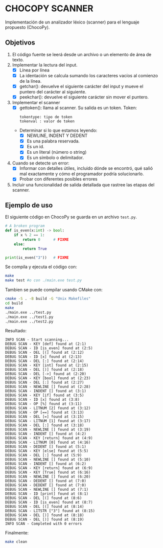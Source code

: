 
# CHOCOPY SCANNER 

Implementación de un analizador léxico (scanner) para el lenguaje propuesto (ChocoPy).

## Objetivos
1. El código fuente se leerá desde un archivo o un elemento de área de texto.
2. Implementar la lectura del input.
    - [x] Línea por línea
    - [x] La identación se calcula sumando los caracteres vacíos al comienzo de la línea.
    - [x] getchar(): devuelve el siguiente carácter del input y mueve el puntero del carácter al siguiente.
    - [x] peekchar(): devuelve el siguiente carácter sin mover el puntero. 

3. Implementar el scanner
    - [x] gettoken(): llama al scanner. Su salida es un token.
        Token:
        ```
        tokentype: tipo de token 
        tokenval : valor de token
        ```
    - Determinar si lo que estamos leyendo:
        - [x] NEWLINE, INDENT  Y DEDENT
        - [x] Es una palabra reservada.
        - [x] Es un id.
        - [x] Es un literal (número o string)
        - [x] Es un símbolo o delimitador.

4. Cuando se detecte un error:
    - [x] Informar con detalles útiles, incluido dónde se encontró, qué salió mal exactamente y cómo el programador podría solucionarlo.
    - [x] Probar con diferentes posibles errores  

5. Incluir una funcionalidad de salida detallada que rastree las etapas del scanner.


## Ejemplo de uso

El siguiente código en ChocoPy se guarda en un archivo `test.py`.

```python
# A broken program
def is_even(x:int) -> bool:
    if x % 2 == 1:
        return 0      # FIXME
    else:
        return True

print(is_even("3"))   # FIXME
```
Se compila y ejecuta el código con: 

```bash
make
make test #o con ./main.exe test.py
```

Tambien se puede compilar usando CMake con:

```bash
cmake -S . -B build -G "Unix Makefiles"
cd build
make
./main.exe ../test.py
./main.exe ../test1.py
./main.exe ../test2.py
```


Resultado:
```
INFO SCAN - Start scanning...
DEBUG SCAN - KEY [def] found at (2:1)
DEBUG SCAN - ID [is_even] found at (2:5)
DEBUG SCAN - DEL [(] found at (2:12)
DEBUG SCAN - ID [x] found at (2:13)
DEBUG SCAN - DEL [:] found at (2:14)
DEBUG SCAN - KEY [int] found at (2:15)
DEBUG SCAN - DEL [)] found at (2:18)
DEBUG SCAN - DEL [->] found at (2:20)
DEBUG SCAN - KEY [bool] found at (2:23)
DEBUG SCAN - DEL [:] found at (2:27)
DEBUG SCAN - NEWLINE [] found at (2:28)
DEBUG SCAN - INDENT [] found at (3:1)
DEBUG SCAN - KEY [if] found at (3:5)
DEBUG SCAN - ID [x] found at (3:8)
DEBUG SCAN - OP [%] found at (3:11)
DEBUG SCAN - LITNUM [2] found at (3:12)
DEBUG SCAN - OP [==] found at (3:13)
DEBUG SCAN - DEL [=] found at (3:15)
DEBUG SCAN - LITNUM [1] found at (3:17)
DEBUG SCAN - DEL [:] found at (3:18)
DEBUG SCAN - NEWLINE [] found at (3:19)
DEBUG SCAN - INDENT [] found at (4:2)
DEBUG SCAN - KEY [return] found at (4:9)
DEBUG SCAN - LITNUM [0] found at (4:16)
DEBUG SCAN - DEDENT [] found at (5:1)
DEBUG SCAN - KEY [else] found at (5:5)
DEBUG SCAN - DEL [:] found at (5:9)
DEBUG SCAN - NEWLINE [] found at (5:10)
DEBUG SCAN - INDENT [] found at (6:2)
DEBUG SCAN - KEY [return] found at (6:9)
DEBUG SCAN - KEY [True] found at (6:16)
DEBUG SCAN - NEWLINE [] found at (6:20)
DEBUG SCAN - DEDENT [] found at (7:0)
DEBUG SCAN - DEDENT [] found at (7:0)
DEBUG SCAN - NEWLINE [] found at (7:1)
DEBUG SCAN - ID [print] found at (8:1)
DEBUG SCAN - DEL [(] found at (8:6)
DEBUG SCAN - ID [is_even] found at (8:7)
DEBUG SCAN - DEL [(] found at (8:14)
DEBUG SCAN - LITSTR ["3"] found at (8:15)
DEBUG SCAN - DEL [)] found at (8:18)
DEBUG SCAN - DEL [)] found at (8:19)
INFO SCAN - Completed with 0 errors
``` 
Finalmente:
```bash
make clean
```